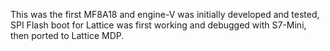 
This was the first MF8A18 and engine-V was initially developed and tested, SPI Flash boot for Lattice was first working and debugged with S7-Mini, then ported to Lattice MDP.

